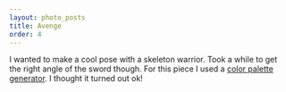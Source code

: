 ```yaml
---
layout: photo_posts
title: Avenge
order: 4
---
```


I wanted to make a cool pose with a skeleton warrior. Took a while to get the right angle of the sword though. 
For this piece I used a [color palette generator](https://colorkit.co/color-palette-generator/d92155-2e3324-5d6647-8b996b-bacc8e/). I thought it turned out ok!
